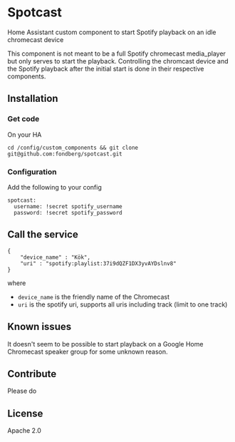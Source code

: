 # Spotcast 
Home Assistant custom component to start Spotify playback on an idle chromecast device

This component is not meant to be a full Spotify chromecast media_player but only serves to start the playback. Controlling the chromcast device and the Spotify playback after the initial start is done in their respective components.


## Installation


### Get code
On your HA
```
cd /config/custom_components && git clone git@github.com:fondberg/spotcast.git
```


### Configuration
Add the following to your config
```
spotcast:
  username: !secret spotify_username
  password: !secret spotify_password
```


## Call the service
```
{
	"device_name" : "Kök",
	"uri" : "spotify:playlist:37i9dQZF1DX3yvAYDslnv8"
}
```
where 
 - `device_name` is the friendly name of the Chromecast
 - `uri` is the spotify uri, supports all uris including track (limit to one track)
 
 ## Known issues
 It doesn't seem to be possible to start playback on a Google Home Chromecast speaker group for some unknown reason.
 
 
 ## Contribute
 Please do
 
 ## License
 Apache 2.0